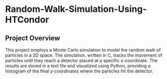 # Random-Walk-Simulation-Using-HTCondor
## Project Overview
This project employs a Monte Carlo simulation to model the random walk of particles in a 2D space. The simulation, written in C, tracks the movement of particles until they reach a detector placed at a specific x-coordinate. The results are stored in a text file and visualized using Python, providing a histogram of the final y-coordinates where the particles hit the detector.
